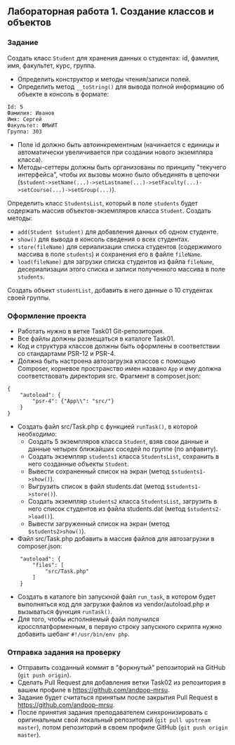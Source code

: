 ##                             Лабораторная работа 1. Создание классов и объектов
### Задание
Создать класс `Student` для хранения данных о студентах: id, фамилия, имя, факультет, курс, группа.
* Определить конструктор и методы чтения/записи полей.
* Определить метод `__toString()` для вывода полной информацию об объекте в консоль в формате:
```
Id: 5
Фамилия: Иванов
Имя: Сергей
Факультет: ФМиИТ
Группа: 303
```
* Поле id должно быть автоинкрементным (начинается с единицы и автоматически увеличивается при создании нового экземпляра класса).
* Методы-сеттеры должны быть организованы по принципу "текучего интерфейса", чтобы их вызовы можно было объединять в цепочки (`$student->setName(...)->setLastname(...)->setFaculty(...)->setCourse(...)->setGroup(...)`).

Определить класс `StudentsList`, который в поле `students` будет содержать массив объектов-экземпляров класса `Student`. Создать методы:
* `add(Student $student)` для добавления данных об одном студенте.
* `show()` для вывода в консоль сведения о всех студентах.
* `store(fileName)` для сериализации списка студентов (содержимого массива в поле `students`) и сохранения его в файле `fileName`.
* `load(fileName)` для загрузки списка студентов из файла `fileName`, десериализации этого списка и записи полученного массива в поле `students`.

Создать объект `studentList`, добавить в него данные о 10 студентах своей группы.

### Оформление проекта
* Работать нужно в ветке Task01 Git-репозитория.
* Все файлы должны размещаться в каталоге Task01.
* Код и структура классов должны быть оформлены в соответствии со стандартами PSR-12 и PSR-4. 
* Должна быть настроена автозагрузка классов с помощью Composer, корневое пространство имен названо `App` и ему должна соответствовать директория src. Фрагмент в composer.json:
```
{
    "autoload": {
        "psr-4": {"App\\": "src/"}
    }
}
```
* Создать файл src/Task.php с функцией `runTask()`, в которой необходимо:
    * Создать 5 экземпляров класса `Student`, взяв свои данные и данные четырех ближайших соседей по группе (по алфавиту).
    * Создать экземпляр `students1` класса `StudentsList`, сохранить в него созданные объекты `Student`.
    * Вывести сохраненный список на экран (метод `$students1->show()`).
    * Выгрузить список в файл students.dat (метод `$students1->store()`).
    * Создать экземпляр `students2` класса `StudentsList`, загрузить в него список студентов из файла students.dat (метод `$students2->load()`).
    * Вывести загруженный список на экран (метод `$students2>show()`).
* Файл src/Task.php добавить в массив файлов для автозагрузки в composer.json:
```
    "autoload": {
        "files": [
            "src/Task.php"
        ]
    }
```
* Создать в каталоге bin запускной файл `run_task`, в котором будет выполняться код для загрузки файлов из vendor/autoload.php и вызываться функция `runTask()`.
* Для того, чтобы исполняемый файл получился кроссплатформенным, в первую строку запускного скрипта нужно добавить шебанг `#!/usr/bin/env php`.

### Отправка задания на проверку
* Отправить созданный коммит в "форкнутый" репозиторий на GitHub (`git push origin`).
* Сделать Pull Request для добавления ветки Task02 из репозитория в вашем профиле в https://github.com/andpop-mrsu.
* Задание будет считаться принятым после закрытия Pull Request в https://github.com/andpop-mrsu.
* После принятия задания преподавателем синхронизировать с оригинальным свой локальный репозиторий (`git pull upstream master`), потом репозиторий в своем профиле GitHub (`git push origin master`).

